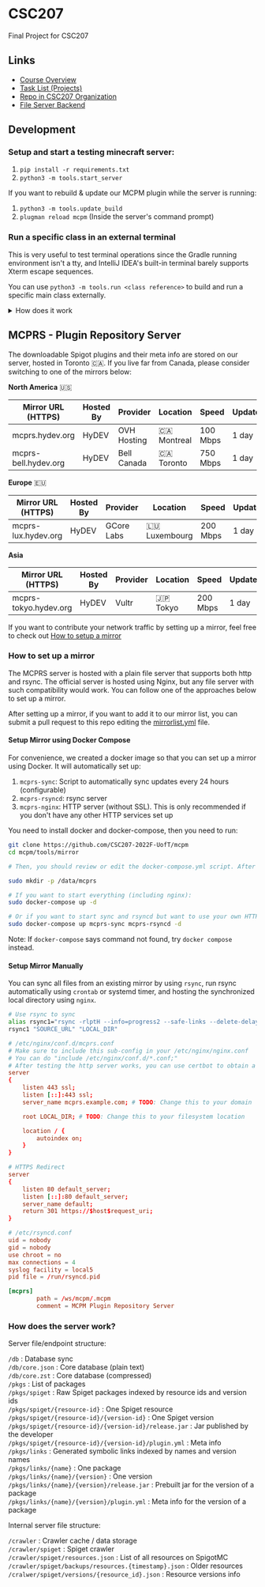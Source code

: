 # CSC207

Final Project for CSC207

## Links

* [Course Overview](https://q.utoronto.ca/courses/278453/pages/course-project)
* [Task List (Projects)](https://github.com/orgs/CSC207-2022F-UofT/projects/18)
* [Repo in CSC207 Organization](https://github.com/CSC207-2022F-UofT/mcpm)
* [File Server Backend](https://mcpm.hydev.org)

## Development

### Setup and start a testing minecraft server:

1. `pip install -r requirements.txt`
2. `python3 -m tools.start_server`

If you want to rebuild & update our MCPM plugin while the server is running:

1. `python3 -m tools.update_build`
2. `plugman reload mcpm` (Inside the server's command prompt)

### Run a specific class in an external terminal

This is very useful to test terminal operations since the Gradle running environment isn't a tty, and IntelliJ IDEA's built-in terminal barely supports Xterm escape sequences.

You can use `python3 -m tools.run <class reference>` to build and run a specific main class externally.

<details>
    <summary>How does it work</summary>

For this, I've set up a custom gradle task `printCp` that will print out the classpath needed to run the classes with dependencies. It will print in stderr instead of stdout in order for bash to easily separate out the classpath. You can obtain the classpath in a bash variable by:

`cp="$(./gradlew classes testClasses printCp 2>&1 > /dev/null)" && echo "$cp"`

(Unfortunately since Windows doesn't support Bash, you'll need to use a Bash-compatible environment on Windows, either cygwin / git bash or WSL)

Then, you can run your class with:

`java19 -cp "$cp" org.hydev.mcpm.<class>`

For example, you can test the progress bar with:

`java19 -cp "$cp" org.hydev.mcpm.client.interaction.ProgressBar`

</details>


## MCPRS - Plugin Repository Server

The downloadable Spigot plugins and their meta info are stored on our server, hosted in Toronto 🇨🇦. If you live far from Canada, please consider switching to one of the mirrors below:

**North America** 🇺🇸

| Mirror URL (HTTPS)   | Hosted By | Provider    | Location      | Speed    | Update |
|----------------------|-----------|-------------|---------------|----------|--------|
| mcprs.hydev.org      | HyDEV     | OVH Hosting | 🇨🇦 Montreal | 100 Mbps | 1 day  |
| mcprs-bell.hydev.org | HyDEV     | Bell Canada | 🇨🇦 Toronto  | 750 Mbps | 1 day  |

**Europe** 🇪🇺

| Mirror URL (HTTPS)   | Hosted By | Provider   | Location        | Speed    | Update |
|----------------------|-----------|------------|-----------------|----------|-------|
| mcprs-lux.hydev.org  | HyDEV     | GCore Labs | 🇱🇺 Luxembourg | 200 Mbps | 1 day |

**Asia**

| Mirror URL (HTTPS)    | Hosted By | Provider | Location   | Speed    | Update |
|-----------------------|-----------|----------|------------|----------|--------|
| mcprs-tokyo.hydev.org | HyDEV     | Vultr    | 🇯🇵 Tokyo | 200 Mbps | 1 day  |

If you want to contribute your network traffic by setting up a mirror, feel free to check out [How to setup a mirror](#how-to-set-up-a-mirror)

### How to set up a mirror

The MCPRS server is hosted with a plain file server that supports both http and rsync. The official server is hosted using Nginx, but any file server with such compatibility would work. You can follow one of the approaches below to set up a mirror.

After setting up a mirror, if you want to add it to our mirror list, you can submit a pull request to this repo editing the [mirrorlist.yml](mirrorlist.yml) file.

#### Setup Mirror using Docker Compose

For convenience, we created a docker image so that you can set up a mirror using Docker. It will automatically set up:

1. `mcprs-sync`: Script to automatically sync updates every 24 hours (configurable)
2. `mcprs-rsyncd`: rsync server
3. `mcprs-nginx`: HTTP server (without SSL). This is only recommended if you don't have any other HTTP services set up

You need to install docker and docker-compose, then you need to run:

```bash
git clone https://github.com/CSC207-2022F-UofT/mcpm
cd mcpm/tools/mirror

# Then, you should review or edit the docker-compose.yml script. After that:

sudo mkdir -p /data/mcprs

# If you want to start everything (including nginx):
sudo docker-compose up -d

# Or if you want to start sync and rsyncd but want to use your own HTTP server, do:
sudo docker-compose up mcprs-sync mcprs-rsyncd -d
```

Note: If `docker-compose` says command not found, try `docker compose` instead.

#### Setup Mirror Manually

You can sync all files from an existing mirror by using `rsync`, run rsync automatically using `crontab` or systemd timer, and hosting the synchronized local directory using `nginx`.

```bash
# Use rsync to sync 
alias rsync1="rsync -rlptH --info=progress2 --safe-links --delete-delay --delay-updates --timeout=600 --contimeout=60 --no-motd"
rsync1 "SOURCE_URL" "LOCAL_DIR"
```

```nginx.conf
# /etc/nginx/conf.d/mcprs.conf
# Make sure to include this sub-config in your /etc/nginx/nginx.conf
# You can do "include /etc/nginx/conf.d/*.conf;"
# After testing the http server works, you can use certbot to obtain a HTTPS certificate
server
{
    listen 443 ssl;
    listen [::]:443 ssl;
    server_name mcprs.example.com; # TODO: Change this to your domain

    root LOCAL_DIR; # TODO: Change this to your filesystem location

    location / {
        autoindex on;
    }
}

# HTTPS Redirect
server
{
    listen 80 default_server;
    listen [::]:80 default_server;
    server_name default;
    return 301 https://$host$request_uri;
}
```

```rsyncd.conf
# /etc/rsyncd.conf
uid = nobody
gid = nobody
use chroot = no
max connections = 4
syslog facility = local5
pid file = /run/rsyncd.pid

[mcprs]
        path = /ws/mcpm/.mcpm
        comment = MCPM Plugin Repository Server
```

### How does the server work?

Server file/endpoint structure:

`/db` : Database sync  
`/db/core.json` : Core database (plain text)  
`/db/core.zst` : Core database (compressed)  
`/pkgs` : List of packages  
`/pkgs/spiget` : Raw Spiget packages indexed by resource ids and version ids  
`/pkgs/spiget/{resource-id}` : One Spiget resource  
`/pkgs/spiget/{resource-id}/{version-id}` : One Spiget version  
`/pkgs/spiget/{resource-id}/{version-id}/release.jar` : Jar published by the developer   
`/pkgs/spiget/{resource-id}/{version-id}/plugin.yml` : Meta info  
`/pkgs/links` : Generated symbolic links indexed by names and version names  
`/pkgs/links/{name}` : One package  
`/pkgs/links/{name}/{version}` : One version  
`/pkgs/links/{name}/{version}/release.jar` : Prebuilt jar for the version of a package  
`/pkgs/links/{name}/{version}/plugin.yml` : Meta info for the version of a package  

Internal server file structure:

`/crawler` : Crawler cache / data storage  
`/crawler/spiget` : Spiget crawler  
`/crawler/spiget/resources.json` : List of all resources on SpigotMC  
`/crawler/spiget/backups/resources.{timestamp}.json` : Older resources  
`/cralwer/spiget/versions/{resource_id}.json` : Resource versions info
